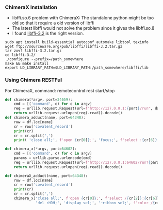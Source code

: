 ### ChimeraX Installation
* libffi.so.6 problem with ChimeraX: The standalone python might be too old so that it require a old version of libffi
* The latest libffi would not solve the problem since it gives the libffi.so.8
* I found [libffi-3.2](ftp://sourceware.org/pub/libffi/libffi-3.2.tar.gz) is the right version.
```shell
sudo apt install build-essential autoconf automake libtool texinfo 
wget ftp://sourceware.org/pub/libffi/libffi-3.2.tar.gz
tar zxvf libffi-3.2.tar.gz
cd libffi-3.2/
./configure --prefix=/path_somewhere
make && make install
export LD_LIBRARY_PATH=$LD_LIBRARY_PATH:/path_somewhere/libffi/lib
```
### Using Chimera RESTFul
For ChimeraX, command: remotecontrol rest start/stop
```python
def chimera(*argv, port=34659):
    cmd = [('command', c) for c in argv] 
    req = urllib.request.Request(url=f"http://127.0.0.1:{port}/run", data = urllib.parse.urlencode(cmd).encode('utf8'))
    return urllib.request.urlopen(req).read().decode() 
def chimera_adduct(name, port=64348):
    row = df.loc[name] 
    cr = row['covalent_record'] 
    print(cr)
    cr = cr.split(',') 
    print( 'close all;', f'open {cr[0]};', 'focus;', f'select :{cr[6]}.{cr[2]} || :{cr[17]}.{cr[13]} ;', 'del :HOH;', 'display sel;', '~ribbon sel;', f'color cyan :{cr[6]}.{cr[2]} ;')  # f'select :.{cr[13]} ', f'write format pdb selected #0 chimera.pdb',  

def chimera_x(*argv, port=64602):
    cmd = [('command', c) for c in argv]  
    params = urllib.parse.urlencode(cmd) 
    req = urllib.request.Request(url=f"http://127.0.0.1:64602/run?{params}") 
    return urllib.request.urlopen(req).read().decode() 

def chimeraX_adduct(name, port=64348):
    row = df.loc[name] 
    cr = row['covalent_record'] 
    print(cr)
    cr = cr.split(',')
    chimera_x('close all;', f'open {cr[0]};', f'select /{cr[2]}:{cr[6]} /{cr[13]}:{cr[17]} ;', 
              'del :HOH;', 'display sel;', '~ribbon sel;', f'color /{cr[2]}:{cr[6]} cyan;') 
```
